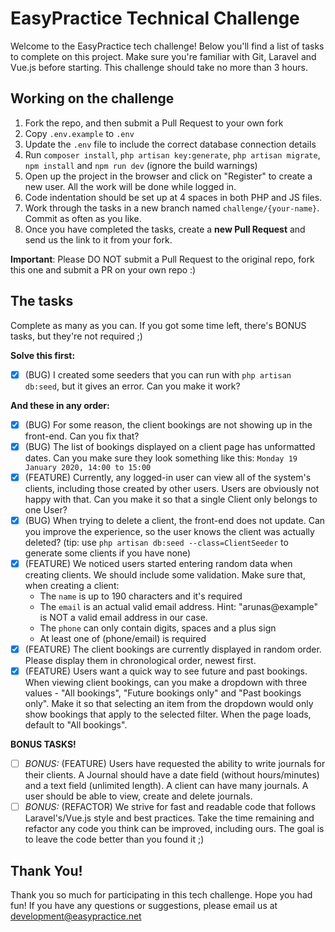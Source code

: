 # EasyPractice Technical Challenge

Welcome to the EasyPractice tech challenge! Below you'll find a list of tasks to complete on this project. Make sure you're familiar with Git, Laravel and Vue.js before starting. This challenge should take no more than 3 hours.

## Working on the challenge

1. Fork the repo, and then submit a Pull Request to your own fork
2. Copy `.env.example` to `.env`
3. Update the `.env` file to include the correct database connection details
4. Run `composer install`, `php artisan key:generate`, `php artisan migrate`, `npm install` and `npm run dev` (ignore the build warnings)
5. Open up the project in the browser and click on "Register" to create a new user. All the work will be done while logged in.
6. Code indentation should be set up at 4 spaces in both PHP and JS files.
7. Work through the tasks in a new branch named `challenge/{your-name}`. Commit as often as you like.
8. Once you have completed the tasks, create a **new Pull Request** and send us the link to it from your fork.

**Important**: Please DO NOT submit a Pull Request to the original repo, fork this one and submit a PR on your own repo :)

## The tasks

Complete as many as you can. If you got some time left, there's BONUS tasks, but they're not required ;)

**Solve this first:**
- [X] (BUG) I created some seeders that you can run with `php artisan db:seed`, but it gives an error. Can you make it work?

**And these in any order:**
- [X] (BUG) For some reason, the client bookings are not showing up in the front-end. Can you fix that?
- [X] (BUG) The list of bookings displayed on a client page has unformatted dates. Can you make sure they look something like this: `Monday 19 January 2020, 14:00 to 15:00`
- [X] (FEATURE) Currently, any logged-in user can view all of the system's clients, including those created by other users. Users are obviously not happy with that. Can you make it so that a single Client only belongs to one User?
- [X] (BUG) When trying to delete a client, the front-end does not update. Can you improve the experience, so the user knows the client was actually deleted? (tip: use `php artisan db:seed --class=ClientSeeder` to generate some clients if you have none)
- [X] (FEATURE) We noticed users started entering random data when creating clients. We should include some validation. Make sure that, when creating a client:
  - The `name` is up to 190 characters and it's required
  - The `email` is an actual valid email address. Hint: "arunas@example" is NOT a valid email address in our case.
  - The `phone` can only contain digits, spaces and a plus sign
  - At least one of (phone/email) is required
- [X] (FEATURE) The client bookings are currently displayed in random order. Please display them in chronological order, newest first.
- [X] (FEATURE) Users want a quick way to see future and past bookings. When viewing client bookings, can you make a dropdown with three values - "All bookings", "Future bookings only" and "Past bookings only". Make it so that selecting an item from the dropdown would only show bookings that apply to the selected filter. When the page loads, default to "All bookings".

**BONUS TASKS!**
- [ ] *BONUS:* (FEATURE) Users have requested the ability to write journals for their clients. A Journal should have a date field (without hours/minutes) and a text field (unlimited length). A client can have many journals. A user should be able to view, create and delete journals.
- [ ] *BONUS:* (REFACTOR) We strive for fast and readable code that follows Laravel's/Vue.js style and best practices. Take the time remaining and refactor any code you think can be improved, including ours. The goal is to leave the code better than you found it ;)

## Thank You!

Thank you so much for participating in this tech challenge. Hope you had fun! If you have any questions or suggestions, please email us at development@easypractice.net
